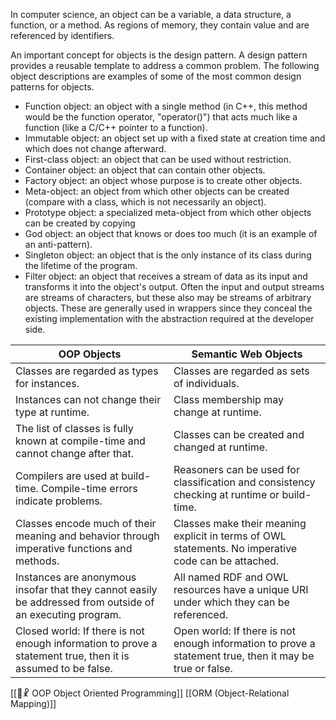 In computer science, an object can be a variable, a data structure, a function, or a method. As regions of memory, they contain value and are referenced by identifiers.

An important concept for objects is the design pattern. A design pattern provides a reusable template to address a common problem. The following object descriptions are examples of some of the most common design patterns for objects.

- Function object: an object with a single method (in C++, this method would be the function operator, "operator()") that acts much like a function (like a C/C++ pointer to a function).
- Immutable object: an object set up with a fixed state at creation time and which does not change afterward.
- First-class object: an object that can be used without restriction.
- Container object: an object that can contain other objects.
- Factory object: an object whose purpose is to create other objects.
- Meta-object: an object from which other objects can be created (compare with a class, which is not necessarily an object).
- Prototype object: a specialized meta-object from which other objects can be created by copying
- God object: an object that knows or does too much (it is an example of an anti-pattern).
- Singleton object: an object that is the only instance of its class during the lifetime of the program.
- Filter object: an object that receives a stream of data as its input and transforms it into the object's output. Often the input and output streams are streams of characters, but these also may be streams of arbitrary objects. These are generally used in wrappers since they conceal the existing implementation with the abstraction required at the developer side.


| OOP Objects | Semantic Web Objects |
| ----------- | ----------- |
| Classes are regarded as types for instances. | Classes are regarded as sets of individuals. |
| Instances can not change their type at runtime. | Class membership may change at runtime. |
| The list of classes is fully known at compile-time and cannot change after that. | Classes can be created and changed at runtime. |
| Compilers are used at build-time. Compile-time errors indicate problems. | Reasoners can be used for classification and consistency checking at runtime or build-time. |
| Classes encode much of their meaning and behavior through imperative functions and methods. | Classes make their meaning explicit in terms of OWL statements. No imperative code can be attached. |
| Instances are anonymous insofar that they cannot easily be addressed from outside of an executing program. | All named RDF and OWL resources have a unique URI under which they can be referenced. |
| Closed world: If there is not enough information to prove a statement true, then it is assumed to be false. | Open world: If there is not enough information to prove a statement true, then it may be true or false. |


[[👾☧ OOP Object Oriented Programming]]
[[ORM (Object-Relational Mapping)]]
